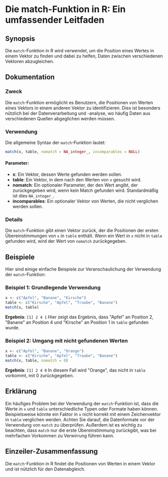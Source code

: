 <!--
Meta Description: # Die match-Funktion in R: Ein umfassender Leitfaden ## Synopsis Die `match`-Funktion in R wird verwendet, um die Position eines Wertes in einem Vekto...
Meta Keywords: die, match, der, table, funktion
-->

# Die match-Funktion in R: Ein umfassender Leitfaden

## Synopsis
Die `match`-Funktion in R wird verwendet, um die Position eines Wertes in einem Vektor zu finden und dabei zu helfen, Daten zwischen verschiedenen Vektoren abzugleichen. 

## Dokumentation
### Zweck
Die `match`-Funktion ermöglicht es Benutzern, die Positionen von Werten eines Vektors in einem anderen Vektor zu identifizieren. Dies ist besonders nützlich bei der Datenverarbeitung und -analyse, wo häufig Daten aus verschiedenen Quellen abgeglichen werden müssen.

### Verwendung
Die allgemeine Syntax der `match`-Funktion lautet:

```R
match(x, table, nomatch = NA_integer_, incomparables = NULL)
```

#### Parameter:
- **x**: Ein Vektor, dessen Werte gefunden werden sollen.
- **table**: Ein Vektor, in dem nach den Werten von `x` gesucht wird.
- **nomatch**: Ein optionaler Parameter, der den Wert angibt, der zurückgegeben wird, wenn kein Match gefunden wird. Standardmäßig ist dies `NA_integer_`.
- **incomparables**: Ein optionaler Vektor von Werten, die nicht verglichen werden sollen.

### Details
Die `match`-Funktion gibt einen Vektor zurück, der die Positionen der ersten Übereinstimmungen von `x` in `table` enthält. Wenn ein Wert in `x` nicht in `table` gefunden wird, wird der Wert von `nomatch` zurückgegeben.

## Beispiele
Hier sind einige einfache Beispiele zur Veranschaulichung der Verwendung der `match`-Funktion:

### Beispiel 1: Grundlegende Verwendung
```R
x <- c("Apfel", "Banane", "Kirsche")
table <- c("Kirsche", "Apfel", "Traube", "Banane")
match(x, table)
```
**Ergebnis**: `[1] 2 4 1` 
Hier zeigt das Ergebnis, dass "Apfel" an Position 2, "Banane" an Position 4 und "Kirsche" an Position 1 in `table` gefunden wurde.

### Beispiel 2: Umgang mit nicht gefundenen Werten
```R
x <- c("Apfel", "Banane", "Orange")
table <- c("Kirsche", "Apfel", "Traube", "Banane")
match(x, table, nomatch = 0)
```
**Ergebnis**: `[1] 2 4 0` 
In diesem Fall wird "Orange", das nicht in `table` vorkommt, mit 0 zurückgegeben.

## Erklärung
Ein häufiges Problem bei der Verwendung der `match`-Funktion ist, dass die Werte in `x` und `table` unterschiedliche Typen oder Formate haben können. Beispielsweise könnte ein Faktor in `x` nicht korrekt mit einem Zeichenvektor in `table` verglichen werden. Achten Sie darauf, die Datenformate vor der Verwendung von `match` zu überprüfen. Außerdem ist es wichtig zu beachten, dass `match` nur die erste Übereinstimmung zurückgibt, was bei mehrfachen Vorkommen zu Verwirrung führen kann.

## Einzeiler-Zusammenfassung
Die `match`-Funktion in R findet die Positionen von Werten in einem Vektor und ist nützlich für den Datenabgleich.